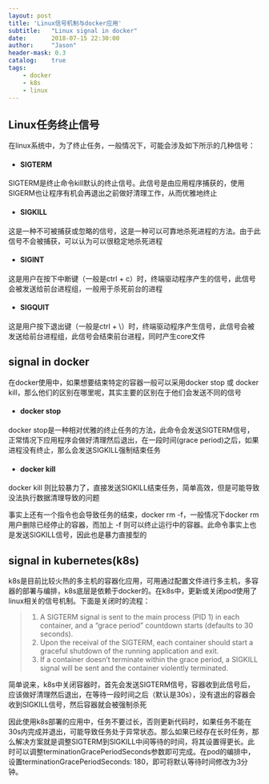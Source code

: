 ```yaml
---
layout: post
title: 'Linux信号机制与docker应用'
subtitle:   "Linux signal in docker"
date:       2018-07-15 22:30:00
author:     "Jason"
header-mask: 0.3
catalog:    true
tags:
    - docker
    - k8s
    - linux
---
```


## Linux任务终止信号
在linux系统中，为了终止任务，一般情况下，可能会涉及如下所示的几种信号：

- #### SIGTERM 
SIGTERM是终止命令kill默认的终止信号。此信号是由应用程序捕获的，使用SIGERM也让程序有机会再退出之前做好清理工作，从而优雅地终止

- #### SIGKILL
这是一种不可被捕获或忽略的信号，这是一种可以可靠地杀死进程的方法。由于此信号不会被捕获，可以认为可以很稳定地杀死进程

- #### SIGINT
这是用户在按下中断键（一般是ctrl + c）时，终端驱动程序产生的信号，此信号会被发送给前台进程组，一般用于杀死前台的进程

- #### SIGQUIT
这是用户按下退出键（一般是ctrl + \）时，终端驱动程序产生信号，此信号会被发送给前台进程组，此信号会结束前台进程，同时产生core文件

## signal in docker
在docker使用中，如果想要结束特定的容器一般可以采用docker stop 或 docker kill，那么他们的区别在哪里呢，其实主要的区别在于他们会发送不同的信号

- #### docker stop
docker stop是一种相对优雅的终止任务的方法，此命令会发送SIGTERM信号，正常情况下应用程序会做好清理然后退出，在一段时间(grace period)之后，如果进程没有终止，那么会发送SIGKILL强制结束任务

- #### docker kill
docker kill 则比较暴力了，直接发送SIGKILL结束任务，简单高效，但是可能导致没法执行数据清理导致的问题

事实上还有一个指令也会导致任务的结束，docker rm -f，一般情况下docker rm用户删除已经停止的容器，而加上 -f 则可以终止运行中的容器。此命令事实上也是发送SIGKILL信号，因此也是暴力直接型的

## signal in kubernetes(k8s)
k8s是目前比较火热的多主机的容器化应用，可用通过配置文件进行多主机，多容器的部署与编排，k8s底层是依赖于docker的。在k8s中，更新或关闭pod使用了linux相关的信号机制。下面是关闭时的流程：

> 1. A SIGTERM signal is sent to the main process (PID 1) in each container, and a “grace period” countdown starts (defaults to 30 seconds).
> 2. Upon the receival of the SIGTERM, each container should start a graceful shutdown of the running application and exit.
> 3. If a container doesn’t terminate within the grace period, a SIGKILL signal will be sent and the container violently terminated.

简单说来，k8s中关闭容器时，首先会发送SIGTERM信号，容器收到此信号后，应该做好清理然后退出，在等待一段时间之后（默认是30s），没有退出的容器会收到SIGKILL信号，然后容器就会被强制杀死

因此使用k8s部署的应用中，任务不要过长，否则更新代码时，如果任务不能在30s内完成并退出，可能导致任务处于异常状态。那么如果已经存在长时任务，那么解决方案就是调整SIGTERM到SIGKILL中间等待的时间，将其设置得更长。此时可以调整terminationGracePeriodSeconds参数即可完成。在pod的编排中，设置terminationGracePeriodSeconds: 180，即可将默认等待时间修改为3分钟。
